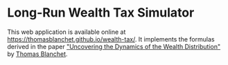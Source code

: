 # Long-Run Wealth Tax Simulator

This web application is available online at <https://thomasblanchet.github.io/wealth-tax/>. It implements the formulas derived in the paper ["Uncovering the Dynamics of the Wealth Distribution"](https://thomasblanchet.github.io/wealth-tax/BlanchetJMP2022.pdf) by [Thomas Blanchet](https://www.thomasblanchet.com/).

